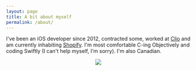 ```yaml
---
layout: page
title: A bit about myself
permalink: /about/
---
```

  I've been an iOS developer since 2012, contracted some, worked at <a href="www.goclio.com">Clio</a> and am currently inhabiting <a href="www.shopify.com">Shopify</a>.
  I'm most comfortable C-ing Objectively and coding Swiftly (I can't help myself, I'm sorry). I'm also Canadian.
<center>
  <img src="https://m.popkey.co/244935/Nl9Dd.gif" style="max-width: 100%" />
</center>
